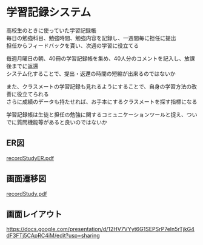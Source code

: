 # 学習記録システム
高校生のときに使っていた学習記録帳  
毎日の勉強科目、勉強時間、勉強内容を記録し、一週間毎に担任に提出  
担任からフィードバックを貰い、次週の学習に役立てる  
  
毎週月曜日の朝、40冊の学習記録帳を集め、40人分のコメントを記入し、放課後までに返還  
システム化することで、提出・返還の時間の短縮が出来るのではないか  
  
また、クラスメートの学習記録も見れるようにすることで、自身の学習方法の改善に役立てられる  
さらに成績のデータも持たせれば、お手本にするクラスメートを探す指標になる
  
学習記録帳は生徒と担任の勉強に関するコミュニケーションツールと捉え、ついでに質問機能等があると良いのではないか
  
## ER図
[recordStudyER.pdf](https://github.com/ukiprog/recordStudy/files/3586378/recordStudyER.pdf)

## 画面遷移図
[recordStudy.pdf](https://github.com/ukiprog/recordStudy/files/3586383/recordStudy.pdf)

## 画面レイアウト
https://docs.google.com/presentation/d/12HV7VYyt6G1SEPSrP7eln5rTjkG4dF3FTj5CApRC4iM/edit?usp=sharing
